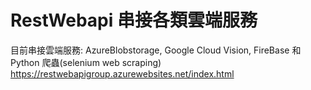 # RestWebapi 串接各類雲端服務
目前串接雲端服務: AzureBlobstorage, Google Cloud Vision, FireBase 和 Python 爬蟲(selenium web scraping)
https://restwebapigroup.azurewebsites.net/index.html
